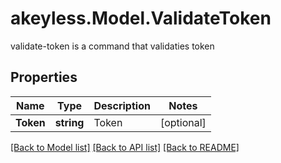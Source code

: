 # akeyless.Model.ValidateToken
validate-token is a command that validaties token

## Properties

Name | Type | Description | Notes
------------ | ------------- | ------------- | -------------
**Token** | **string** | Token | [optional] 

[[Back to Model list]](../README.md#documentation-for-models) [[Back to API list]](../README.md#documentation-for-api-endpoints) [[Back to README]](../README.md)

